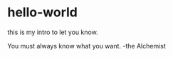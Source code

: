 # hello-world
this is my intro to let you know.  


You must always know what you want. 
    -the Alchemist

